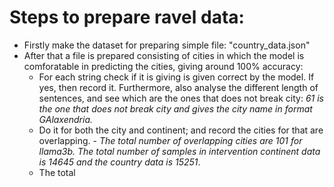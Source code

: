 # Steps to prepare ravel data:

* Firstly make the dataset for preparing simple file: "country_data.json"
* After that a file is prepared consisting of cities in which the model is comforatable in predicting the cities, giving around 100% accuracy:
   * For each string check if it is giving is given correct by the model. If yes, then record it. Furthermore, also analyse the different length of sentences, and see which are the ones that does not break city: *61 is the one that does not break city and gives the city name in format GAlaxendria.* 
   * Do it for both the city and continent; and record the cities for that are overlapping. - *The total number of overlapping cities are 101 for llama3b. The total number of samples in intervention continent data is 14645 and the country data is 15251*. 
   * The total
